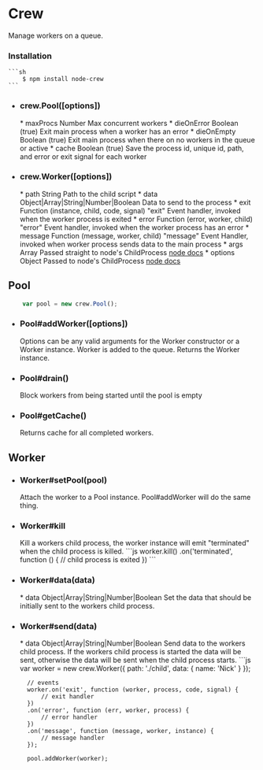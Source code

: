 # Crew 
Manage workers on a queue.

### Installation
	```sh
		$ npm install node-crew
	```
* <h3>crew.Pool([options])</h3>
	* maxProcs Number Max concurrent workers
	* dieOnError Boolean (true) Exit main process when a worker has an error
	* dieOnEmpty Boolean (true) Exit main process when there on no workers in the queue or active
	* cache Boolean (true) Save the process id, unique id, path, and error or exit signal for each worker
* <h3>crew.Worker([options])</h3>
	* path String Path to the child script
	* data Object|Array|String|Number|Boolean Data to send to the process
	* exit Function (instance, child, code, signal) "exit" Event handler, invoked when the worker process is exited
	* error Function (error, worker, child) "error" Event handler, invoked when the worker process has an error
	* message Function (message, worker, child) "message" Event Handler, invoked when worker process sends data to the main process
	* args Array<String> Passed straight to node's ChildProcess <a href="http://nodejs.org/api/child_process.html#child_process_child_process_fork_modulepath_args_options">node docs</a>
	* options Object Passed to node's ChildProcess <a href="http://nodejs.org/api/child_process.html#child_process_child_process_fork_modulepath_args_options">node docs</a>

## Pool
```js
	var pool = new crew.Pool();
```
* <h3>Pool#addWorker([options])</h3>
	Options can be any valid arguments for the Worker constructor or a Worker instance. Worker is added to the queue. Returns the Worker instance.
* <h3>Pool#drain()</h3>
	Block workers from being started until the pool is empty
* <h3>Pool#getCache()</h3>
	Returns cache for all completed workers.

## Worker
* <h3>Worker#setPool(pool)</h3>
	Attach the worker to a Pool instance. Pool#addWorker will do the same thing.
* <h3>Worker#kill</h3>
	Kill a workers child process, the worker instance will emit "terminated" when the child process is killed.
	```js
		worker.kill()
		  .on('terminated', function () {
		  	// child process is exited
	 	  })
	```
* <h3>Worker#data(data)</h3>
	* data Object|Array|String|Number|Boolean Set the data that should be initially sent to the workers child process.
* <h3>Worker#send(data)</h3>
	* data Object|Array|String|Number|Boolean Send data to the workers child process.
	If the workers child process is started the data will be sent, otherwise the data will be sent when the child process starts.
	```js
		var worker = new crew.Worker({
			path: './child',
			data: { name: 'Nick' }
		});

		// events
		worker.on('exit', function (worker, process, code, signal) {
			// exit handler
		})
		.on('error', function (err, worker, process) {
			// error handler
		})
		.on('message', function (message, worker, instance) {
			// message handler
		});

		pool.addWorker(worker);
	```

